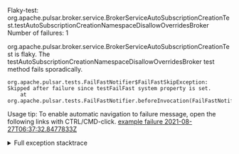         
Flaky-test: org.apache.pulsar.broker.service.BrokerServiceAutoSubscriptionCreationTest.testAutoSubscriptionCreationNamespaceDisallowOverridesBroker
Number of failures: 1

org.apache.pulsar.broker.service.BrokerServiceAutoSubscriptionCreationTest is flaky. The testAutoSubscriptionCreationNamespaceDisallowOverridesBroker test method fails sporadically.

```
org.apache.pulsar.tests.FailFastNotifier$FailFastSkipException: Skipped after failure since testFailFast system property is set.
	at org.apache.pulsar.tests.FailFastNotifier.beforeInvocation(FailFastNotifier.java:88)

```

Usage tip: To enable automatic navigation to failure message, open the following links with CTRL/CMD-click.
[example failure 2021-08-27T06:37:32.8477833Z](https://github.com/apache/pulsar/runs/3440411059?check_suite_focus=true#step:9:2173)


<details>
<summary>Full exception stacktrace</summary>
<code><pre>
org.apache.pulsar.tests.FailFastNotifier$FailFastSkipException: Skipped after failure since testFailFast system property is set.
	at org.apache.pulsar.tests.FailFastNotifier.beforeInvocation(FailFastNotifier.java:88)

</pre></code>
</details>

